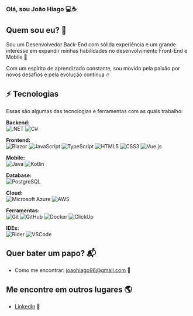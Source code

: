 ### Olá, sou João Hiago 💻☕
 
## Quem sou eu? 🎤
Sou um Desenvolvedor Back-End com sólida experiência e um grande interesse em expandir minhas habilidades no desenvolvimento Front-End e Mobile 🚀

Com um espírito de aprendizado constante, sou movido pela paixão por novos desafios e pela evolução contínua 🔥

## ⚡ Tecnologias

Essas são algumas das tecnologias e ferramentas com as quais trabalho:

**Backend:**  
![.NET](https://img.shields.io/badge/-.NET-512BD4?style=flat-square&logo=dotnet&logoColor=white)
![C#](https://img.shields.io/badge/-C%23-239120?style=flat-square&logo=c-sharp&logoColor=white)

**Frontend:**  
![Blazor](https://img.shields.io/badge/-Blazor-512BD4?style=flat-square&logo=blazor&logoColor=white)
![JavaScript](https://img.shields.io/badge/-JavaScript-F7DF1E?style=flat-square&logo=javascript&logoColor=black)
![TypeScript](https://img.shields.io/badge/-TypeScript-007ACC?style=flat-square&logo=typescript&logoColor=white)
![HTML5](https://img.shields.io/badge/-HTML5-E34F26?style=flat-square&logo=html5&logoColor=white)
![CSS3](https://img.shields.io/badge/-CSS3-1572B6?style=flat-square&logo=css3&logoColor=white)
![Vue.js](https://img.shields.io/badge/-Vue.js-4FC08D?style=flat-square&logo=vue.js&logoColor=white)

**Mobile:**  
![Java](https://img.shields.io/badge/-Java-007396?style=flat-square&logo=java&logoColor=white)
![Kotlin](https://img.shields.io/badge/-Kotlin-7F52FF?style=flat-square&logo=kotlin&logoColor=white)

**Database:**  
![PostgreSQL](https://img.shields.io/badge/-PostgreSQL-336791?style=flat-square&logo=postgresql&logoColor=white)

**Cloud:**  
![Microsoft Azure](https://img.shields.io/badge/Microsoft%20Azure-0089D6?style=flat-square&logo=microsoft-azure&logoColor=white)
![AWS](https://img.shields.io/badge/AWS-232F3E?style=flat-square&logo=amazon-aws&logoColor=white)

**Ferramentas:**  
![Git](https://img.shields.io/badge/-Git-black?style=flat-square&logo=git)
![GitHub](https://img.shields.io/badge/-GitHub-181717?style=flat-square&logo=github)
![Docker](https://img.shields.io/badge/-Docker-2496ED?style=flat-square&logo=docker&logoColor=white)
![ClickUp](https://img.shields.io/badge/-ClickUp-7B68EE?style=flat-square&logo=clickup&logoColor=white)

**IDEs:**  
![Rider](https://img.shields.io/badge/-Rider-000000?style=flat-square&logo=rider&logoColor=white)
![VSCode](https://img.shields.io/badge/-VSCode-007ACC?style=flat-square&logo=visual-studio-code&logoColor=white)

## Quer bater um papo? 📬

<!--ts-->
  * Como me encontrar: joaohiago96@gmail.com 📧
<!--te-->

## Me encontre em outros lugares 🌎

<!--ts-->
  * [LinkedIn](https://www.linkedin.com/in/joaohiago/) 💼
<!--te-->
